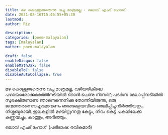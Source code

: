 ```yaml
---
title: മഴ കൊള്ളരുതെന്നു വച്ചു മാത്രമല്ല - ഒലാവ് എഛ് ഹോഗ്
date: 2021-08-16T15:46:55+05:30
lastmod:
author: Riz

description:
categories: [poem-malayalam]
tags: [malayalam]
matter: poem-malayalam

draft: false
enableDisqus: false
enableMathJax: false
disableToC: false
disableAutoCollapse: true
---
```


മഴ കൊള്ളരുതെന്നു വച്ചു മാത്രമല്ല,
വഴിയരികിലെ പഴയൊരോക്കുമരത്തിനടിയില്‍
ഞാന്‍ ചെന്നു നിന്നത്;
പടര്‍ന്ന മേലാപ്പിനടിയില്‍
സുരക്ഷിതനാണു ഞാനെന്നെനിക്കു തോന്നിയിരുന്നു,
ഒരു ജന്മാന്തരസൌഹൃദമാവണം
ഞങ്ങളെയവിടെ ഒരുമിപ്പിച്ചുനിര്‍ത്തിയതും,
നിശ്ശബ്ദരായി,
ഇലകളില്‍ മഴയിറ്റുന്നതു കേട്ടും,
നിറം കെട്ട പകലിലേക്കു കണ്ണയച്ചും,
കാത്തും, അറിഞ്ഞും.

ഒലാവ് എഛ് ഹോഗ് 
(പരിഭാഷ: രവികുമാര്‍)
